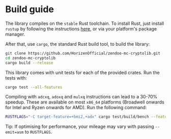 # Build guide

The library compiles on the `stable` Rust toolchain.
To install Rust, just install `rustup` by following the instructions [here](https://rustup.rs/), or via your platform's package manager.

After that, use `cargo`, the standard Rust build tool, to build the library:

```bash
git clone https://github.com/HorizenOfficial/zendoo-mc-cryptolib.git
cd zendoo-mc-cryptolib
cargo build --release
```

This library comes with unit tests for each of the provided crates. Run the tests with:

```bash
cargo test --all-features 
```

Compiling with `adcxq`, `adoxq` and `mulxq` instructions can lead to a 30-70% speedup. These are available on most `x86_64` platforms (Broadwell onwards for Intel and Ryzen onwards for AMD). Run the following command:

```bash
RUSTFLAGS="-C target-feature=+bmi2,+adx" cargo test/build/bench --features asm
```

Tip: If optimising for performance, your mileage may vary with passing `--emit=asm` to `RUSTFLAGS`.
